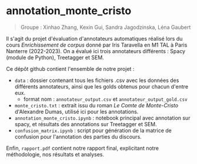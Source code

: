# annotation_monte_cristo

> Groupe : Xinhao Zhang, Kexin Gui, Sandra Jagodzinska, Léna Gaubert

Il s'agit du projet d'évaluation d'annotateurs automatiques réalisé lors du cours *Enrichissement de corpus* donné par Iris Taravella en M1 TAL à Paris Nanterre (2022-2023). 
On a évalué ici trois annotateurs différents : Spacy (module de Python), Treetagger et SEM.

Ce dépôt github contient l'ensemble de notre projet : 

- `data` : dossier contenant tous les fichiers .csv avec les données des différents annotateurs, ainsi que les golds obtenus pour chacun d'entre eux.
	- format nom : `annotateur_output.csv` et `annotateur_output_gold.csv`
- `monte_cristo.txt` : extrait issu du roman *Le Comte de Monte-Cristo* d'Alexandre Dumas, utilisé ici pour les annotations.
- `annotation_monte_cristo.ipynb` : notebook principal avec annotation sur spacy, et résultats des annotations sur Treetagger et SEM.
- `confusion_matrix.ipynb` : script pour génération de la matrice de confusion pour l'annotation des parties du discours.

Enfin, `rapport.pdf` contient notre rapport final, explicitant notre méthodologie, nos résultats et analyses.
